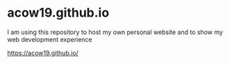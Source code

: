 # acow19.github.io
I am using this repository to host my own personal website and to show my web development experience

https://acow19.github.io/


